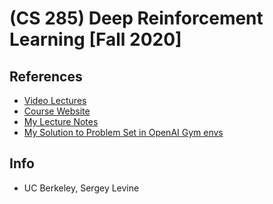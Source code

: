 # (CS 285) Deep Reinforcement Learning [Fall 2020]

## References
* [Video Lectures](https://www.youtube.com/playlist?list=PL_iWQOsE6TfURIIhCrlt-wj9ByIVpbfGc)
* [Course Website](http://rail.eecs.berkeley.edu/deeprlcourse-fa20/)
* [My Lecture Notes](https://github.com/notebook-org/robotics/blob/master/AI/CS285%20Deep%20Reinforcement%20Learning/index.md)
* [My Solution to Problem Set in OpenAI Gym envs](https://github.com/aditya-shriwastava/DeepRL_Experimentation)

## Info
- UC Berkeley, Sergey Levine
